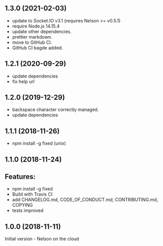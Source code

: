 ## 1.3.0 (2021-02-03)

- update to Socket.IO v3.1 (requires Nelson >= v0.5.1)
- require Node.js 14.15.4
- update other dependencies.
- prettier markdown.
- move to GitHub CI.
- GitHub CI bagde added.

## 1.2.1 (2020-09-29)

- update dependencies
- fix help url

## 1.2.0 (2019-12-29)

- backspace character correctly managed.
- update dependencies

## 1.1.1 (2018-11-26)

- npm install -g fixed (unix)

## 1.1.0 (2018-11-24)

## Features:

- npm install -g fixed
- Build with Travis CI
- add CHANGELOG.md, CODE_OF_CONDUCT.md, CONTRIBUTING.md, COPYING
- tests improved

## 1.0.0 (2018-11-11)

Initial version - Nelson on the cloud
